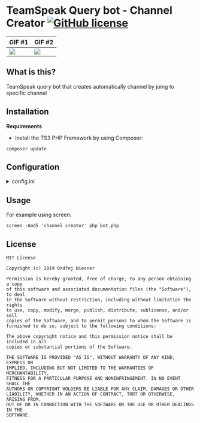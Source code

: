 # TeamSpeak Query  bot - Channel Creator [![GitHub license](https://img.shields.io/github/license/Ondra3211/ts-channel-creator)](https://github.com/Ondra3211/ts-channel-creator/blob/master/LICENSE)

| GIF #1 | GIF #2 |
| ------------- | ------------- |
| ![](https://i.ondranies.tech/ja/cJbhJfeXRh.gif)  | ![](https://i.ondranies.tech/ja/tlUjWP7viK.gif)  |

## What is this?

TeamSpeak query bot that creates automatically channel by joing to specific channel

## Installation
**Requirements**
* Install the TS3 PHP Framework by using Composer:
```
composer update
```

## Configuration
<details>
    <summary>config.ini</summary>
  
```ini
[BOT]
host = "127.0.0.1"
qport = 10011
vport = 9987
username = "serveradmin"
password = "r8GPMB+Q"
nickname = "Channel Creator"
default_channel = 31

[SETTINGS]
main_channel = 1797
create_channel = 1804
move_channel = 1803
channel_admin = 25

[MESSAGES]
channel_name = "[NICKNAME]'s channel"
kick_create = "You already own channel!"
kick_move = "You don't own any chnannel!"
create_channel = "Channel created. Password: [B][PASSWORD][/B]. You can change password to you own."
```
</details>

## Usage
For example using screen:
```
screen -AmdS 'channel creator' php bot.php
```

## License
```
MIT License

Copyright (c) 2019 Ondřej Niesner

Permission is hereby granted, free of charge, to any person obtaining a copy
of this software and associated documentation files (the "Software"), to deal
in the Software without restriction, including without limitation the rights
to use, copy, modify, merge, publish, distribute, sublicense, and/or sell
copies of the Software, and to permit persons to whom the Software is
furnished to do so, subject to the following conditions:

The above copyright notice and this permission notice shall be included in all
copies or substantial portions of the Software.

THE SOFTWARE IS PROVIDED "AS IS", WITHOUT WARRANTY OF ANY KIND, EXPRESS OR
IMPLIED, INCLUDING BUT NOT LIMITED TO THE WARRANTIES OF MERCHANTABILITY,
FITNESS FOR A PARTICULAR PURPOSE AND NONINFRINGEMENT. IN NO EVENT SHALL THE
AUTHORS OR COPYRIGHT HOLDERS BE LIABLE FOR ANY CLAIM, DAMAGES OR OTHER
LIABILITY, WHETHER IN AN ACTION OF CONTRACT, TORT OR OTHERWISE, ARISING FROM,
OUT OF OR IN CONNECTION WITH THE SOFTWARE OR THE USE OR OTHER DEALINGS IN THE
SOFTWARE.
```
